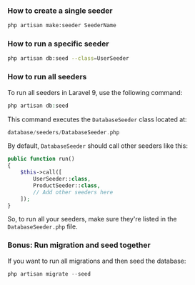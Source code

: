### How to create a single seeder

```sh
php artisan make:seeder SeederName
```

### How to run a specific seeder

```sh
php artisan db:seed --class=UserSeeder
```

### How to run all seeders

To run all seeders in Laravel 9, use the following command:

```php
php artisan db:seed
```

This command executes the `DatabaseSeeder` class located at:

```php
database/seeders/DatabaseSeeder.php
```

By default, `DatabaseSeeder` should call other seeders like this:

```php
public function run()
{
    $this->call([
        UserSeeder::class,
        ProductSeeder::class,
        // Add other seeders here
    ]);
}
```

So, to run all your seeders, make sure they're listed in the `DatabaseSeeder.php` file.

### Bonus: Run migration and seed together

If you want to run all migrations and then seed the database:

```php
php artisan migrate --seed
```